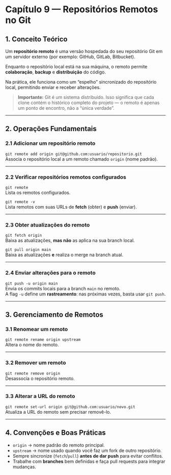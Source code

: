 # Capítulo 9 — Repositórios Remotos no Git

## 1. Conceito Teórico

Um **repositório remoto** é uma versão hospedada do seu repositório Git em um servidor externo (por exemplo: GitHub, GitLab, Bitbucket). 

Enquanto o repositório local está na sua máquina, o remoto permite **colaboração**, **backup** e **distribuição** do código.  

Na prática, ele funciona como um “espelho” sincronizado do repositório local, permitindo enviar e receber alterações.

> **Importante:** Git é um sistema distribuído. Isso significa que cada clone contém o histórico completo do projeto — o remoto é apenas um ponto de encontro, não a “única verdade”.

---

## 2. Operações Fundamentais

### 2.1 Adicionar um repositório remoto
`git remote add origin git@github.com:usuario/repositorio.git`  
Associa o repositório local a um remoto chamado `origin` (nome padrão).

---

### 2.2 Verificar repositórios remotos configurados
`git remote`  
Lista os remotos configurados.

`git remote -v`  
Lista remotos com suas URLs de **fetch** (obter) e **push** (enviar).

---

### 2.3 Obter atualizações do remoto
`git fetch origin`  
Baixa as atualizações, **mas não** as aplica na sua branch local.

`git pull origin main`  
Baixa as atualizações **e** realiza o merge na branch atual.

---

### 2.4 Enviar alterações para o remoto
`git push -u origin main`  
Envia os commits locais para a branch `main` no remoto.  
A flag `-u` define um **rastreamento**: nas próximas vezes, basta usar `git push`.

---

## 3. Gerenciamento de Remotos

### 3.1 Renomear um remoto
`git remote rename origin upstream`  
Altera o nome do remoto.

---

### 3.2 Remover um remoto
`git remote remove origin`  
Desassocia o repositório remoto.

---

### 3.3 Alterar a URL do remoto
`git remote set-url origin git@github.com:usuario/novo.git`  
Atualiza a URL do remoto sem precisar removê-lo.

---

## 4. Convenções e Boas Práticas

- `origin` → nome padrão do remoto principal.  
- `upstream` → nome usado quando você faz um fork de outro repositório.  
- Sempre sincronize (`fetch`/`pull`) **antes de dar push** para evitar conflitos.  
- Trabalhe com **branches** bem definidas e faça pull requests para integrar mudanças.

